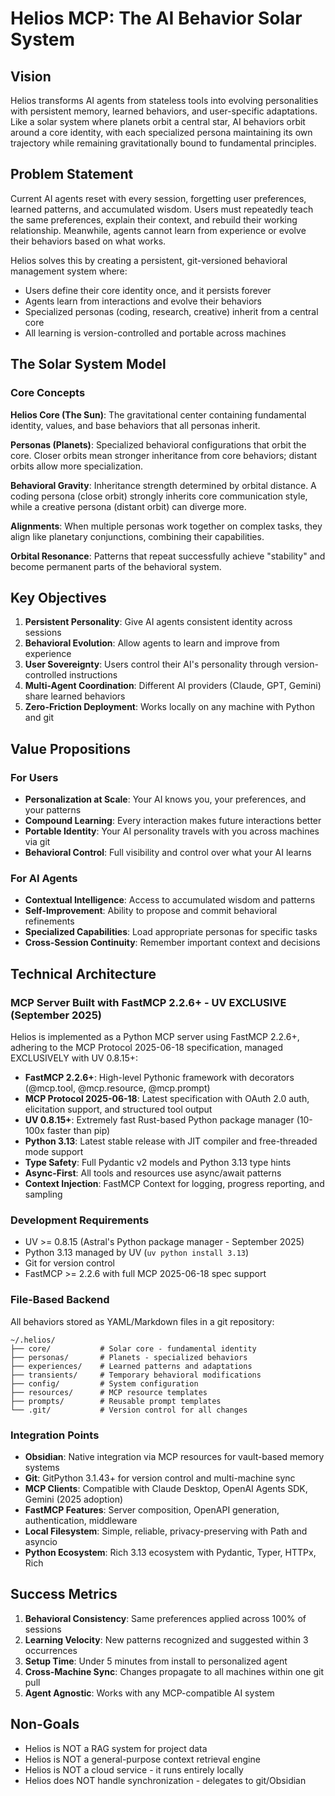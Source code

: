 # Helios MCP: The AI Behavior Solar System

## Vision

Helios transforms AI agents from stateless tools into evolving personalities with persistent memory, learned behaviors, and user-specific adaptations. Like a solar system where planets orbit a central star, AI behaviors orbit around a core identity, with each specialized persona maintaining its own trajectory while remaining gravitationally bound to fundamental principles.

## Problem Statement

Current AI agents reset with every session, forgetting user preferences, learned patterns, and accumulated wisdom. Users must repeatedly teach the same preferences, explain their context, and rebuild their working relationship. Meanwhile, agents cannot learn from experience or evolve their behaviors based on what works.

Helios solves this by creating a persistent, git-versioned behavioral management system where:
- Users define their core identity once, and it persists forever
- Agents learn from interactions and evolve their behaviors
- Specialized personas (coding, research, creative) inherit from a central core
- All learning is version-controlled and portable across machines

## The Solar System Model

### Core Concepts

**Helios Core (The Sun)**: The gravitational center containing fundamental identity, values, and base behaviors that all personas inherit.

**Personas (Planets)**: Specialized behavioral configurations that orbit the core. Closer orbits mean stronger inheritance from core behaviors; distant orbits allow more specialization.

**Behavioral Gravity**: Inheritance strength determined by orbital distance. A coding persona (close orbit) strongly inherits core communication style, while a creative persona (distant orbit) can diverge more.

**Alignments**: When multiple personas work together on complex tasks, they align like planetary conjunctions, combining their capabilities.

**Orbital Resonance**: Patterns that repeat successfully achieve "stability" and become permanent parts of the behavioral system.

## Key Objectives

1. **Persistent Personality**: Give AI agents consistent identity across sessions
2. **Behavioral Evolution**: Allow agents to learn and improve from experience  
3. **User Sovereignty**: Users control their AI's personality through version-controlled instructions
4. **Multi-Agent Coordination**: Different AI providers (Claude, GPT, Gemini) share learned behaviors
5. **Zero-Friction Deployment**: Works locally on any machine with Python and git

## Value Propositions

### For Users
- **Personalization at Scale**: Your AI knows you, your preferences, and your patterns
- **Compound Learning**: Every interaction makes future interactions better
- **Portable Identity**: Your AI personality travels with you across machines via git
- **Behavioral Control**: Full visibility and control over what your AI learns

### For AI Agents  
- **Contextual Intelligence**: Access to accumulated wisdom and patterns
- **Self-Improvement**: Ability to propose and commit behavioral refinements
- **Specialized Capabilities**: Load appropriate personas for specific tasks
- **Cross-Session Continuity**: Remember important context and decisions

## Technical Architecture

### MCP Server Built with FastMCP 2.2.6+ - UV EXCLUSIVE (September 2025)
Helios is implemented as a Python MCP server using FastMCP 2.2.6+, adhering to the MCP Protocol 2025-06-18 specification, managed EXCLUSIVELY with UV 0.8.15+:

- **FastMCP 2.2.6+**: High-level Pythonic framework with decorators (@mcp.tool, @mcp.resource, @mcp.prompt)
- **MCP Protocol 2025-06-18**: Latest specification with OAuth 2.0 auth, elicitation support, and structured tool output
- **UV 0.8.15+**: Extremely fast Rust-based Python package manager (10-100x faster than pip)
- **Python 3.13**: Latest stable release with JIT compiler and free-threaded mode support
- **Type Safety**: Full Pydantic v2 models and Python 3.13 type hints
- **Async-First**: All tools and resources use async/await patterns
- **Context Injection**: FastMCP Context for logging, progress reporting, and sampling

### Development Requirements
- UV >= 0.8.15 (Astral's Python package manager - September 2025)
- Python 3.13 managed by UV (`uv python install 3.13`)
- Git for version control
- FastMCP >= 2.2.6 with full MCP 2025-06-18 spec support

### File-Based Backend
All behaviors stored as YAML/Markdown files in a git repository:
```
~/.helios/
├── core/           # Solar core - fundamental identity
├── personas/       # Planets - specialized behaviors  
├── experiences/    # Learned patterns and adaptations
├── transients/     # Temporary behavioral modifications
├── config/         # System configuration
├── resources/      # MCP resource templates
├── prompts/        # Reusable prompt templates
└── .git/           # Version control for all changes
```

### Integration Points
- **Obsidian**: Native integration via MCP resources for vault-based memory systems
- **Git**: GitPython 3.1.43+ for version control and multi-machine sync
- **MCP Clients**: Compatible with Claude Desktop, OpenAI Agents SDK, Gemini (2025 adoption)
- **FastMCP Features**: Server composition, OpenAPI generation, authentication, middleware
- **Local Filesystem**: Simple, reliable, privacy-preserving with Path and asyncio
- **Python Ecosystem**: Rich 3.13 ecosystem with Pydantic, Typer, HTTPx, Rich

## Success Metrics

1. **Behavioral Consistency**: Same preferences applied across 100% of sessions
2. **Learning Velocity**: New patterns recognized and suggested within 3 occurrences
3. **Setup Time**: Under 5 minutes from install to personalized agent
4. **Cross-Machine Sync**: Changes propagate to all machines within one git pull
5. **Agent Agnostic**: Works with any MCP-compatible AI system

## Non-Goals

- Helios is NOT a RAG system for project data
- Helios is NOT a general-purpose context retrieval engine
- Helios is NOT a cloud service - it runs entirely locally
- Helios does NOT handle synchronization - delegates to git/Obsidian
